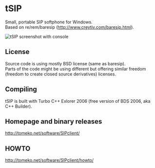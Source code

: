 # tSIP
Small, portable SIP softphone for Windows.  
Based on re/rem/baresip (http://www.creytiv.com/baresip.html).

![tSIP screenshot with console](http://tomeko.net/software/SIPclient/tSIP_sidecar.png)

## License

Source code is using mostly BSD license (same as baresip).  
Parts of the code might be using different but offering similar freedom (freedom to create closed source derivatives) licenses.

## Compiling

tSIP is built with Turbo C++ Exlorer 2006 (free version of BDS 2006, aka C++ Builder).

## Homepage and binary releases
http://tomeko.net/software/SIPclient/

## HOWTO
http://tomeko.net/software/SIPclient/howto/
